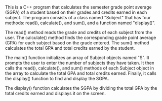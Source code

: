 This is a C++ program that calculates the semester grade point average (SGPA) of a student based on their grades and credits earned in each subject. The program consists of a class named "Subject" that has four  methods: read(), calculate(), and sum(), and a function named "display()".

The read() method reads the grade and credits of each subject from the user. The calculate() method finds the corresponding grade point average (GPA) for each subject based on the grade entered. The sum() method calculates the total GPA and total credits earned by the student.

The main() function initializes an array of Subject objects named "S". It prompts the user to enter the number of subjects they have taken. It then calls the read(), calculate(), and sum() methods of each Subject object in the array to calculate the total GPA and total credits earned. Finally, it calls the display() function to find and display the SGPA.

The display() function calculates the SGPA by dividing the total GPA by the total credits earned and displays it on the screen.
